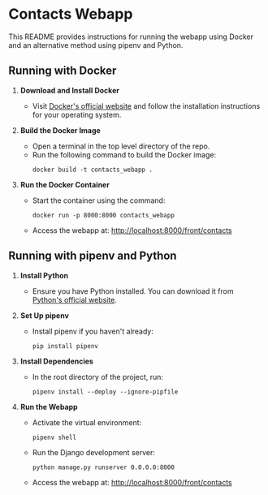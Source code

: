 # Contacts Webapp

This README provides instructions for running the webapp using Docker and an alternative method using pipenv and Python.

## Running with Docker

1. **Download and Install Docker**
    - Visit [Docker's official website](https://www.docker.com/get-started) and follow the installation instructions for your operating system.

2. **Build the Docker Image**
    - Open a terminal in the top level directory of the repo.
    - Run the following command to build the Docker image:
      ```
      docker build -t contacts_webapp .
      ```

3. **Run the Docker Container**
    - Start the container using the command:
      ```
      docker run -p 8000:8000 contacts_webapp
      ```
    - Access the webapp at: [http://localhost:8000/front/contacts](http://localhost:8000/front/contacts)

## Running with pipenv and Python

1. **Install Python**
    - Ensure you have Python installed. You can download it from [Python's official website](https://www.python.org/downloads/).

2. **Set Up pipenv**
    - Install pipenv if you haven't already:
      ```
      pip install pipenv
      ```

3. **Install Dependencies**
    - In the root directory of the project, run:
      ```
      pipenv install --deploy --ignore-pipfile
      ```

4. **Run the Webapp**
    - Activate the virtual environment:
      ```
      pipenv shell
      ```
    - Run the Django development server:
      ```
      python manage.py runserver 0.0.0.0:8000
      ```
    - Access the webapp at: [http://localhost:8000/front/contacts](http://localhost:8000/front/contacts)
